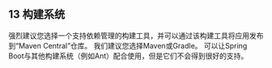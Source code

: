 ## 13 构建系统

强烈建议您选择一个支持依赖管理的构建工具，并可以通过该构建工具将应用发布到“Maven Central”仓库。 我们建议您选择Maven或Gradle。 可以让Spring Boot与其他构建系统（例如Ant）配合使用，但是它们不会得到很好的支持。

